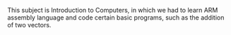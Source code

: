 This subject is Introduction to Computers, in which we had to learn ARM assembly language and code certain basic programs, such as the addition of two vectors.
